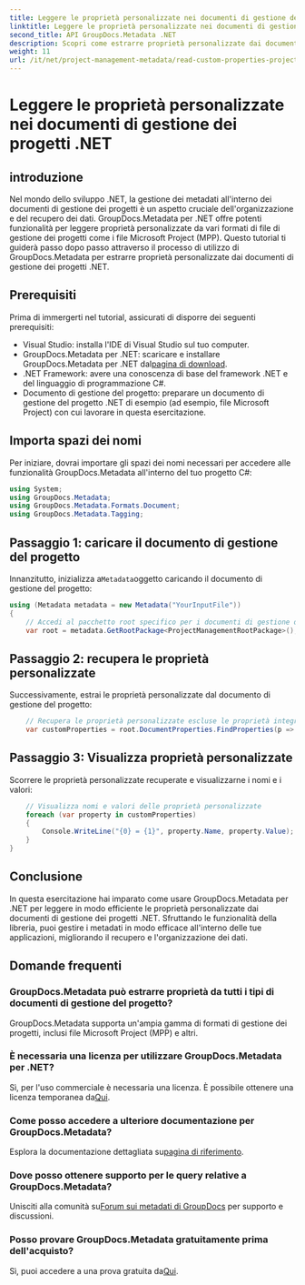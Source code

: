 ```yaml
---
title: Leggere le proprietà personalizzate nei documenti di gestione dei progetti .NET
linktitle: Leggere le proprietà personalizzate nei documenti di gestione dei progetti .NET
second_title: API GroupDocs.Metadata .NET
description: Scopri come estrarre proprietà personalizzate dai documenti di gestione dei progetti .NET utilizzando GroupDocs.Metadata per .NET. Migliora la gestione dei metadati.
weight: 11
url: /it/net/project-management-metadata/read-custom-properties-project-management-documents/
---
```


# Leggere le proprietà personalizzate nei documenti di gestione dei progetti .NET

## introduzione
Nel mondo dello sviluppo .NET, la gestione dei metadati all'interno dei documenti di gestione dei progetti è un aspetto cruciale dell'organizzazione e del recupero dei dati. GroupDocs.Metadata per .NET offre potenti funzionalità per leggere proprietà personalizzate da vari formati di file di gestione dei progetti come i file Microsoft Project (MPP). Questo tutorial ti guiderà passo dopo passo attraverso il processo di utilizzo di GroupDocs.Metadata per estrarre proprietà personalizzate dai documenti di gestione dei progetti .NET.
## Prerequisiti
Prima di immergerti nel tutorial, assicurati di disporre dei seguenti prerequisiti:
- Visual Studio: installa l'IDE di Visual Studio sul tuo computer.
-  GroupDocs.Metadata per .NET: scaricare e installare GroupDocs.Metadata per .NET dal[pagina di download](https://releases.groupdocs.com/metadata/net/).
- .NET Framework: avere una conoscenza di base del framework .NET e del linguaggio di programmazione C#.
- Documento di gestione del progetto: preparare un documento di gestione del progetto .NET di esempio (ad esempio, file Microsoft Project) con cui lavorare in questa esercitazione.

## Importa spazi dei nomi
Per iniziare, dovrai importare gli spazi dei nomi necessari per accedere alle funzionalità GroupDocs.Metadata all'interno del tuo progetto C#:
```csharp
using System;
using GroupDocs.Metadata;
using GroupDocs.Metadata.Formats.Document;
using GroupDocs.Metadata.Tagging;
```
## Passaggio 1: caricare il documento di gestione del progetto
 Innanzitutto, inizializza a`Metadata`oggetto caricando il documento di gestione del progetto:
```csharp
using (Metadata metadata = new Metadata("YourInputFile"))
{
    // Accedi al pacchetto root specifico per i documenti di gestione dei progetti
    var root = metadata.GetRootPackage<ProjectManagementRootPackage>();
```
## Passaggio 2: recupera le proprietà personalizzate
Successivamente, estrai le proprietà personalizzate dal documento di gestione del progetto:
```csharp
    // Recupera le proprietà personalizzate escluse le proprietà integrate
    var customProperties = root.DocumentProperties.FindProperties(p => !p.Tags.Contains(Tags.Document.BuiltIn));
```
## Passaggio 3: Visualizza proprietà personalizzate
Scorrere le proprietà personalizzate recuperate e visualizzarne i nomi e i valori:
```csharp
    // Visualizza nomi e valori delle proprietà personalizzate
    foreach (var property in customProperties)
    {
        Console.WriteLine("{0} = {1}", property.Name, property.Value);
    }
}
```

## Conclusione
In questa esercitazione hai imparato come usare GroupDocs.Metadata per .NET per leggere in modo efficiente le proprietà personalizzate dai documenti di gestione dei progetti .NET. Sfruttando le funzionalità della libreria, puoi gestire i metadati in modo efficace all'interno delle tue applicazioni, migliorando il recupero e l'organizzazione dei dati.

## Domande frequenti
### GroupDocs.Metadata può estrarre proprietà da tutti i tipi di documenti di gestione del progetto?
GroupDocs.Metadata supporta un'ampia gamma di formati di gestione dei progetti, inclusi file Microsoft Project (MPP) e altri.
### È necessaria una licenza per utilizzare GroupDocs.Metadata per .NET?
 Sì, per l'uso commerciale è necessaria una licenza. È possibile ottenere una licenza temporanea da[Qui](https://purchase.groupdocs.com/temporary-license/).
### Come posso accedere a ulteriore documentazione per GroupDocs.Metadata?
 Esplora la documentazione dettagliata su[pagina di riferimento](https://tutorials.groupdocs.com/metadata/net/).
### Dove posso ottenere supporto per le query relative a GroupDocs.Metadata?
 Unisciti alla comunità su[Forum sui metadati di GroupDocs](https://forum.groupdocs.com/c/metadata/14) per supporto e discussioni.
### Posso provare GroupDocs.Metadata gratuitamente prima dell'acquisto?
 Sì, puoi accedere a una prova gratuita da[Qui](https://releases.groupdocs.com/).